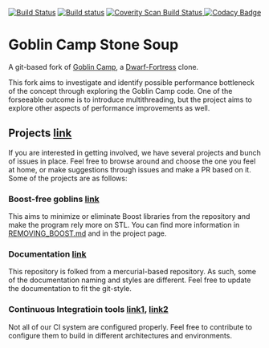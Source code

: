 [![Build Status](https://travis-ci.com/y2s82/goblin_camp.svg?branch=master)](https://travis-ci.com/y2s82/goblin_camp)
[![Build status](https://ci.appveyor.com/api/projects/status/75p0qey231mif0at?svg=true)](https://ci.appveyor.com/project/y2s82/goblin-camp)
<a href="https://scan.coverity.com/projects/y2s82-goblin_camp">
  <img alt="Coverity Scan Build Status"
       src="https://scan.coverity.com/projects/17220/badge.svg"/>
</a>
[![Codacy Badge](https://api.codacy.com/project/badge/Grade/9ce43a8ad3284f28888078e434f50ba9)](https://www.codacy.com/app/y2s82/goblin_camp?utm_source=github.com&amp;utm_medium=referral&amp;utm_content=y2s82/goblin_camp&amp;utm_campaign=Badge_Grade)

# Goblin Camp Stone Soup

A git-based fork of [Goblin Camp](https://bitbucket.org/genericcontainer/goblin-camp), a [Dwarf-Fortress](http://www.bay12games.com/dwarves/) clone.

This fork aims to investigate and identify possible performance bottleneck of the concept through exploring the Goblin Camp code.
One of the forseeable outcome is to introduce multithreading, but the project aims to explore other aspects of performance improvements as well.

## Projects [link](https://github.com/y2s82/goblin_camp/projects)
If you are interested in getting involved, we have several projects and bunch of issues in place.  Feel free to browse around and choose the one you feel at home, or make suggestions through issues and make a PR based on it.  Some of the projects are as follows:
### Boost-free goblins [link](https://github.com/y2s82/goblin_camp/projects/4)
This aims to minimize or eliminate Boost libraries from the repository and make the program rely more on STL.  You can find more information in [REMOVING_BOOST.md](REMOVING_BOOST.md) and in the project page.
### Documentation [link](https://github.com/y2s82/goblin_camp/projects/2)
This repository is folked from a mercurial-based repository.  As such, some of the documentation naming and styles are different.  Feel free to update the documentation to fit the git-style.
### Continuous Integratioin tools [link1](https://github.com/y2s82/goblin_camp/projects/1), [link2](https://github.com/y2s82/goblin_camp/projects/3)
Not all of our CI system are configured properly.  Feel free to contribute to configure them to build in different architectures and environments.
